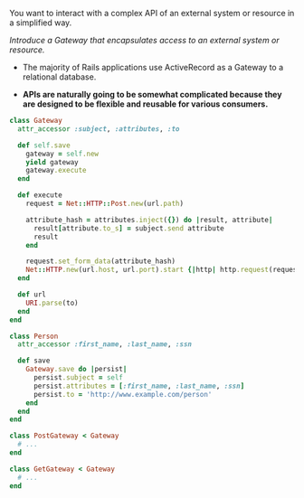 You want to interact with a complex API of an external system or resource in a simplified way.

*Introduce a Gateway that encapsulates access to an external system or resource.*

+ The majority of Rails applications use ActiveRecord as a Gateway to a relational database.

+ **APIs are naturally going to be somewhat complicated because they are designed to be flexible and reusable for various consumers.**

```ruby
class Gateway
  attr_accessor :subject, :attributes, :to

  def self.save
    gateway = self.new
    yield gateway
    gateway.execute
  end

  def execute
    request = Net::HTTP::Post.new(url.path)

    attribute_hash = attributes.inject({}) do |result, attribute|
      result[attribute.to_s] = subject.send attribute
      result
    end

    request.set_form_data(attribute_hash)
    Net::HTTP.new(url.host, url.port).start {|http| http.request(request) }
  end

  def url
    URI.parse(to)
  end
end

class Person
  attr_accessor :first_name, :last_name, :ssn

  def save
    Gateway.save do |persist|
      persist.subject = self
      persist.attributes = [:first_name, :last_name, :ssn]
      persist.to = 'http://www.example.com/person'
    end
  end
end

class PostGateway < Gateway
  # ...
end

class GetGateway < Gateway
  # ...
end
```
